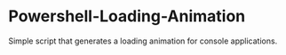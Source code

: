 # Powershell-Loading-Animation
Simple script that generates a loading animation for console applications. 

